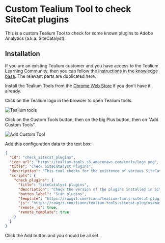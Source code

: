 # Custom Tealium Tool to check SiteCat plugins

This is a custom Tealium Tool to check for some known plugins to Adobe Analytics
(a.k.a. SiteCatalyst).

## Installation

If you are an existing Tealium customer and you have access to the Tealium Learning
Community, then you can follow the [instructions in the knowledge base](tlc). The 
relevant parts are duplicated here. 

  [tlc]: https://community.tealiumiq.com/posts/860742

Install the Tealium Tools from the [Chrome Web Store][chrome] if you don't have it already.

  [chrome]: chrome.google.com/webstore/detail/tealium-tools/gidnphnamcemailggkemcgclnjeeokaa

Click on the Tealium logo in the browser to open Tealium tools.

![Tealium tools](https://content0.bloomfire.com/thumbnails/contents/000/426/957/_1000x1000.png?AWSAccessKeyId=AKIAIKMPP7FRDWCQ22UA&Expires=2147385600&Signature=JPZ5iY7sHNpcJDhEnyqJ2iMpVvo%3D&f=1435257038)

Click on the Custom Tools button, then on the big Plus button, then on "Add Custom Tools".

![Add Custom Tool](https://content3.bloomfire.com/thumbnails/contents/000/426/963/_1000x1000.png?AWSAccessKeyId=AKIAIKMPP7FRDWCQ22UA&Expires=2147385600&Signature=L8w2XRjJrBF6V%2F%2B0aViSHGDxRdU%3D&f=1435257568)

Add this configuration data to the text box:

```json
{
  "id": "check_sitecat_plugins",
  "icon_url": "https://tealium-tools.s3.amazonaws.com/tools/logo.png",
  "title": "Check SiteCatalyst Plugins",
  "description": "This tool checks for the existence of various SiteCatalyst plugins.",
  "scripts": {
    "check_plugins": {
      "title": "SiteCatalyst plugins",
      "description": "Check the version of the plugins installed in SiteCatalyst.",
      "button_label": "Scan plugins",
      "template": "https://rawgit.com/fiann/tealium-tools-sitecat-plugins/master/check_plugins-template.html",
      "js": "https://rawgit.com/fiann/tealium-tools-sitecat-plugins/master/check_plugins-script.js",
      "remote_js": true,
      "remote_template": true
    }
  }
}
```

Click the Add button and you should be all set.